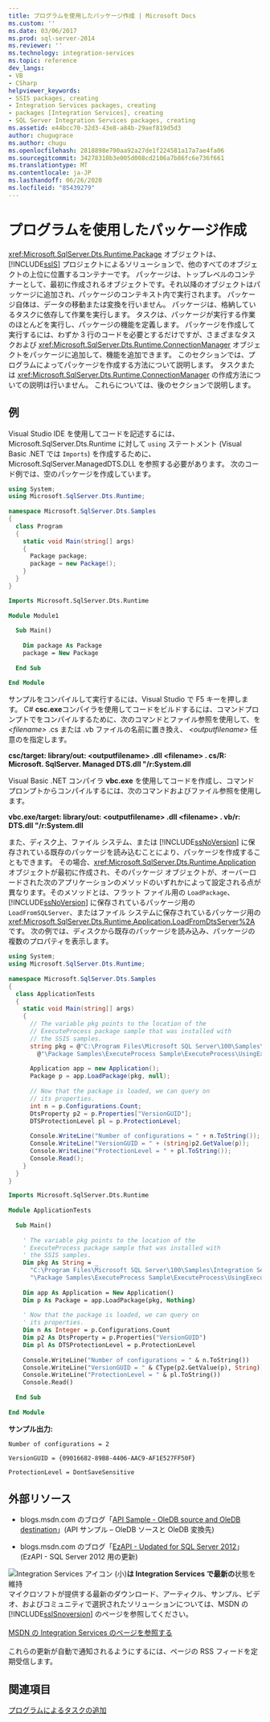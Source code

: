 ```yaml
---
title: プログラムを使用したパッケージ作成 | Microsoft Docs
ms.custom: ''
ms.date: 03/06/2017
ms.prod: sql-server-2014
ms.reviewer: ''
ms.technology: integration-services
ms.topic: reference
dev_langs:
- VB
- CSharp
helpviewer_keywords:
- SSIS packages, creating
- Integration Services packages, creating
- packages [Integration Services], creating
- SQL Server Integration Services packages, creating
ms.assetid: e44bcc70-32d3-43e8-a84b-29aef819d5d3
author: chugugrace
ms.author: chugu
ms.openlocfilehash: 2818898e790aa92a27de1f224581a17a7ae4fa06
ms.sourcegitcommit: 34278310b3e005d008cd2106a7b86fc6e736f661
ms.translationtype: MT
ms.contentlocale: ja-JP
ms.lasthandoff: 06/26/2020
ms.locfileid: "85439279"
---
```

# <a name="creating-a-package-programmatically"></a>プログラムを使用したパッケージ作成
  <xref:Microsoft.SqlServer.Dts.Runtime.Package> オブジェクトは、[!INCLUDE[ssIS](../../includes/ssis-md.md)] プロジェクトによるソリューションで、他のすべてのオブジェクトの上位に位置するコンテナーです。 パッケージは、トップレベルのコンテナーとして、最初に作成されるオブジェクトです。それ以降のオブジェクトはパッケージに追加され、パッケージのコンテキスト内で実行されます。 パッケージ自体は、データの移動または変換を行いません。 パッケージは、格納しているタスクに依存して作業を実行します。 タスクは、パッケージが実行する作業のほとんどを実行し、パッケージの機能を定義します。 パッケージを作成して実行するには、わずか 3 行のコードを必要とするだけですが、さまざまなタスクおよび <xref:Microsoft.SqlServer.Dts.Runtime.ConnectionManager> オブジェクトをパッケージに追加して、機能を追加できます。 このセクションでは、プログラムによってパッケージを作成する方法について説明します。 タスクまたは <xref:Microsoft.SqlServer.Dts.Runtime.ConnectionManager> の作成方法についての説明は行いません。 これらについては、後のセクションで説明します。  
  
## <a name="example"></a>例  
 Visual Studio IDE を使用してコードを記述するには、Microsoft.SqlServer.Dts.Runtime に対して `using` ステートメント (Visual Basic .NET では `Imports`) を作成するために、Microsoft.SqlServer.ManagedDTS.DLL を参照する必要があります。 次のコード例では、空のパッケージを作成しています。  
  
```csharp  
using System;  
using Microsoft.SqlServer.Dts.Runtime;  
  
namespace Microsoft.SqlServer.Dts.Samples  
{  
  class Program  
  {  
    static void Main(string[] args)  
    {  
      Package package;  
      package = new Package();  
    }  
  }  
}  
```  
  
```vb  
Imports Microsoft.SqlServer.Dts.Runtime  
  
Module Module1  
  
  Sub Main()  
  
    Dim package As Package  
    package = New Package  
  
  End Sub  
  
End Module  
```  
  
 サンプルをコンパイルして実行するには、Visual Studio で F5 キーを押します。 C# **csc.exe**コンパイラを使用してコードをビルドするには、コマンドプロンプトでをコンパイルするために、次のコマンドとファイル参照を使用して、を *\<filename>* .cs または .vb ファイルの名前に置き換え、 *\<outputfilename>* 任意のを指定します。  
  
 **csc/target: library/out: \<outputfilename> .dll \<filename> . cs/R: Microsoft. SqlServer. Managed DTS.dll "/r:System.dll**  
  
 Visual Basic .NET コンパイラ **vbc.exe** を使用してコードを作成し、コマンド プロンプトからコンパイルするには、次のコマンドおよびファイル参照を使用します。  
  
 **vbc.exe/target: library/out: \<outputfilename> .dll \<filename> . vb/r: DTS.dll "/r:System.dll**  
  
 また、ディスク上、ファイル システム、または [!INCLUDE[ssNoVersion](../../includes/ssnoversion-md.md)] に保存されている既存のパッケージを読み込むことにより、パッケージを作成することもできます。 その場合、<xref:Microsoft.SqlServer.Dts.Runtime.Application> オブジェクトが最初に作成され、そのパッケージ オブジェクトが、オーバーロードされた次のアプリケーションのメソッドのいずれかによって設定される点が異なります。そのメソッドとは、フラット ファイル用の `LoadPackage`、[!INCLUDE[ssNoVersion](../../includes/ssnoversion-md.md)] に保存されているパッケージ用の `LoadFromSQLServer`、またはファイル システムに保存されているパッケージ用の <xref:Microsoft.SqlServer.Dts.Runtime.Application.LoadFromDtsServer%2A> です。 次の例では、ディスクから既存のパッケージを読み込み、パッケージの複数のプロパティを表示します。  
  
```csharp  
using System;  
using Microsoft.SqlServer.Dts.Runtime;  
  
namespace Microsoft.SqlServer.Dts.Samples  
{  
  class ApplicationTests  
  {  
    static void Main(string[] args)  
    {  
      // The variable pkg points to the location of the  
      // ExecuteProcess package sample that was installed with  
      // the SSIS samples.  
      string pkg = @"C:\Program Files\Microsoft SQL Server\100\Samples\Integration Services" +  
        @"\Package Samples\ExecuteProcess Sample\ExecuteProcess\UsingExecuteProcess.dtsx";  
  
      Application app = new Application();  
      Package p = app.LoadPackage(pkg, null);  
  
      // Now that the package is loaded, we can query on  
      // its properties.  
      int n = p.Configurations.Count;  
      DtsProperty p2 = p.Properties["VersionGUID"];  
      DTSProtectionLevel pl = p.ProtectionLevel;  
  
      Console.WriteLine("Number of configurations = " + n.ToString());  
      Console.WriteLine("VersionGUID = " + (string)p2.GetValue(p));  
      Console.WriteLine("ProtectionLevel = " + pl.ToString());  
      Console.Read();  
    }  
  }  
}  
```  
  
```vb  
Imports Microsoft.SqlServer.Dts.Runtime  
  
Module ApplicationTests  
  
  Sub Main()  
  
    ' The variable pkg points to the location of the  
    ' ExecuteProcess package sample that was installed with  
    ' the SSIS samples.  
    Dim pkg As String = _  
      "C:\Program Files\Microsoft SQL Server\100\Samples\Integration Services" & _  
      "\Package Samples\ExecuteProcess Sample\ExecuteProcess\UsingExecuteProcess.dtsx"  
  
    Dim app As Application = New Application()  
    Dim p As Package = app.LoadPackage(pkg, Nothing)  
  
    ' Now that the package is loaded, we can query on  
    ' its properties.  
    Dim n As Integer = p.Configurations.Count  
    Dim p2 As DtsProperty = p.Properties("VersionGUID")  
    Dim pl As DTSProtectionLevel = p.ProtectionLevel  
  
    Console.WriteLine("Number of configurations = " & n.ToString())  
    Console.WriteLine("VersionGUID = " & CType(p2.GetValue(p), String))  
    Console.WriteLine("ProtectionLevel = " & pl.ToString())  
    Console.Read()  
  
  End Sub  
  
End Module  
```  
  
 **サンプル出力:**  
  
 `Number of configurations = 2`  
  
 `VersionGUID = {09016682-89B8-4406-AAC9-AF1E527FF50F}`  
  
 `ProtectionLevel = DontSaveSensitive`  
  
## <a name="external-resources"></a>外部リソース  
  
-   blogs.msdn.com のブログ「[API Sample - OleDB source and OleDB destination](https://go.microsoft.com/fwlink/?LinkId=220824)」(API サンプル – OleDB ソースと OleDB 変換先)  
  
-   blogs.msdn.com のブログ「[EzAPI - Updated for SQL Server 2012](https://go.microsoft.com/fwlink/?LinkId=243223)」(EzAPI - SQL Server 2012 用の更新)  
  
![Integration Services アイコン (小)](../media/dts-16.gif "Integration Services のアイコン (小)")**は Integration Services で最新の**状態を維持  <br /> マイクロソフトが提供する最新のダウンロード、アーティクル、サンプル、ビデオ、およびコミュニティで選択されたソリューションについては、MSDN の [!INCLUDE[ssISnoversion](../../includes/ssisnoversion-md.md)] のページを参照してください。<br /><br /> [MSDN の Integration Services のページを参照する](https://go.microsoft.com/fwlink/?LinkId=136655)<br /><br /> これらの更新が自動で通知されるようにするには、ページの RSS フィードを定期受信します。  
  
## <a name="see-also"></a>関連項目  
 [プログラムによるタスクの追加](../building-packages-programmatically/adding-tasks-programmatically.md)  
  
  
